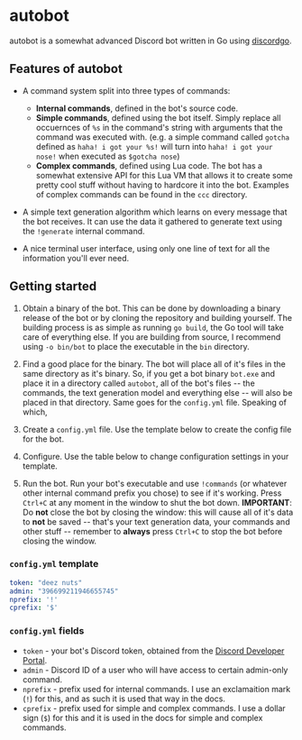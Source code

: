# autobot

autobot is a somewhat advanced Discord bot written in Go using [discordgo](github.com/bwmarrin/discordgo).

## Features of autobot

* A command system split into three types of commands:
  * **Internal commands**, defined in the bot's source code.
  * **Simple commands**, defined using the bot itself. Simply replace all occuernces of `%s` in the command's string with arguments that the command was executed with. (e.g. a simple command called `gotcha` defined as `haha! i got your %s!` will turn into `haha! i got your nose!` when executed as `$gotcha nose`)
  * **Complex commands**, defined using Lua code. The bot has a somewhat extensive API for this Lua VM that allows it to create some pretty cool stuff without having to hardcore it into the bot. Examples of complex commands can be found in the `ccc` directory.

* A simple text generation algorithm which learns on every message that the bot receives. It can use the data it gathered to generate text using the `!generate` internal command.

* A nice terminal user interface, using only one line of text for all the information you'll ever need.

## Getting started

1. Obtain a binary of the bot.
  This can be done by downloading a binary release of the bot or by cloning the repository and building yourself. The building process is as simple as running `go build`, the Go tool will take care of everything else. If you are building from source, I recommend using `-o bin/bot` to place the executable in the `bin` directory.

2. Find a good place for the binary.
  The bot will place all of it's files in the same directory as it's binary. So, if you get a bot binary `bot.exe` and place it in a directory called `autobot`, all of the bot's files -- the commands, the text generation model and everything else -- will also be placed in that directory. Same goes for the `config.yml` file. Speaking of which,

3. Create a `config.yml` file.
  Use the template below to create the config file for the bot.

4. Configure.
  Use the table below to change configuration settings in your template.

5. Run the bot.
  Run your bot's executable and use `!commands` (or whatever other internal command prefix you chose) to see if it's working. Press `Ctrl+C` at any moment in the window to shut the bot down. **IMPORTANT**: Do **not** close the bot by closing the window: this will cause all of it's data to **not** be saved -- that's your text generation data, your commands and other stuff -- remember to **always** press `Ctrl+C` to stop the bot before closing the window.

### `config.yml` template

```yml
token: "deez nuts"
admin: "396699211946655745"
nprefix: '!'
cprefix: '$'
```

### `config.yml` fields

* `token` - your bot's Discord token, obtained from the [Discord Developer Portal](discord.com/developers).
* `admin` - Discord ID of a user who will have access to certain admin-only command.
* `nprefix` - prefix used for internal commands. I use an exclamaition mark (`!`) for this, and as such it is used that way in the docs.
* `cprefix` - prefix used for simple and complex commands. I use a dollar sign (`$`) for this and it is used in the docs for simple and complex commands.
